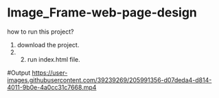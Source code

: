 # Image_Frame-web-page-design
how to run this project?
1. download the project.
2. 2. run index.html file.

#Output
https://user-images.githubusercontent.com/39239269/205991356-d07deda4-d814-4011-9b0e-4a0cc31c7668.mp4

